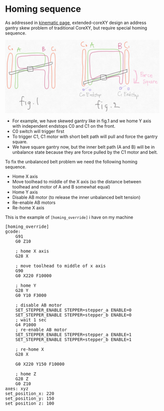 # Homing sequence

As addressed in [kinematic page](./kinematic.md), extended-coreXY design an address gantry skew problem of traditional CoreXY, but require special homing sequence.


![homing](./homing.jpg)

- For example, we have skewed gantry like in fig.1 and we home Y axis with independent endstops C0 and C1 on the front.
- C0 switch will trigger first
- To trigger C1, C1 motor with short belt path will pull and force the gantry square.
- We have square gantry now, but the inner belt path (A and B) will be in unbalance state because they are force pulled by the C1 motor and belt. 

To fix the unbalanced belt problem we need the following homing sequence.

- Home X axis
- Move toolhead to middle of the X axis (so the distance between toolhead and motor of A and B somewhat equal)
- Home Y axis
- Disable AB motor (to release the inner unbalanced belt tension)
- Re-enable AB motors
- Re-home X axis


This is the example of <code>[homing_override]</code> i have on my machine
<pre>
[homing_override]
gcode:
    G91 
    G0 Z10
    
    ; home X axis
    G28 X

    ; move toolhead to middle of x axis
    G90
    G0 X220 F10000

    ; home Y
    G28 Y
    G0 Y10 F3000
    
    ; disable AB motor
    SET_STEPPER_ENABLE STEPPER=stepper_a ENABLE=0
    SET_STEPPER_ENABLE STEPPER=stepper_b ENABLE=0
    ; wait 1 sec
    G4 P1000
    ; re-enable AB motor
    SET_STEPPER_ENABLE STEPPER=stepper_a ENABLE=1
    SET_STEPPER_ENABLE STEPPER=stepper_b ENABLE=1

    ; re-home X
    G28 X

    G0 X220 Y150 F10000

    ; home Z
    G28 Z
    G0 Z10
axes: xyz
set_position_x: 220
set_position_y: 150
set_position_z: 100
</pre>